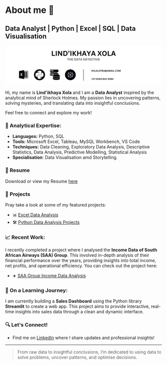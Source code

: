 # About me 🎩

## Data Analyst | Python | Excel | SQL | Data Visualisation 

<p align="center">
<img src="20241006_025152_0000.png">
</p>

Hi, my name is **Lind'ikhaya Xola** and I am a **Data Analyst** inspired by the analytical mind of Sherlock Holmes. My passion lies in uncovering patterns, solving mysteries, and translating data into insightful conclusions.

Feel free to connect and explore my work!

### 🧠 Analytical Expertise:
- **Languages:** Python, SQL
- **Tools:** Microsoft Excel, Tableau, MySQL Workbench, VS Code
- **Techniques:** Data Cleaning, Exploratory Data Analysis, Descriptive Statistics, Data Analysis, Predictive Modelling, Statistical Analysis
- **Specialisation**: Data Visualisation amd Storytelling.

### 📃 Resume
Download or view my Resume [here](https://github.com/Xola-lab/Xola-lab/blob/main/Lind'ikhaya%20Xola%20Resume%201.pdf)

### 📂 Projects
Pray take a look at some of my featured projects:

- 📊 [Excel Data Analysis](https://github.com/Xola-lab/Excel-Data-Analysis)  
- 🛠️ [Python Data Analysis Projects](https://github.com/Xola-lab/oibsip_taskno)

### 📈 Recent Work:
I recently completed a project where I analysed the **Income Data of South African Airways (SAA) Group**. This involved in-depth analysis of their financial performance over the years, providing insights into total income, net profits, and operational efficiency. You can check out the project here:

- ✈️ [SAA Group Income Data Analysis](https://github.com/Xola-lab/Excel-Analysis-of-SAA-Group)

### 🌱 On a Learning Journey:
I am currently building a **Sales Dashboard** using the Python library **Streamlit** to create a web app. This project aims to provide interactive, real-time insights into sales data through a clean and dynamic interface.

### 🔍 Let's Connect!
- Find me on [LinkedIn](https://www.linkedin.com/in/lind-ikhaya-xola-a536b41b6) where I share updates and professional insights!
---

> From raw data to insightful conclusions, I’m dedicated to using data to solve problems, uncover patterns, and optimise decisions.
